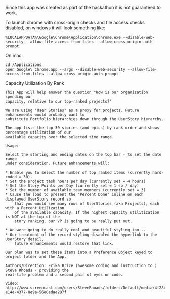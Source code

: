 Since this app was created as part of the hackathon it is not guaranteed to work.    

To launch chrome with cross-origin checks and file access checks disabled, on windows it will look something like:

    %LOCALAPPDATA%\Google\Chrome\Application\chrome.exe --disable-web-security --allow-file-access-from-files --allow-cross-origin-auth-prompt

On mac:

    cd /Applications
    open Google\ Chrome.app --args --disable-web-security --allow-file-access-from-files --allow-cross-origin-auth-prompt

Capacity Utilization By Rank

    This App will help answer the question "How is our organization spending our 
    capacity, relative to our top-ranked projects?" 
    
    We are using "User Stories" as a proxy for projects. Future enhancements would probably want to 
    substitute Portfolio hierarchies down through the UserStory hierarchy.
    
    The app lists the top 30 stories (and epics) by rank order and shows percentage utilization of our
    available capacity over the selected time range.
    
    Usage:
    
    Select the starting and ending dates on the top bar - to set the date range 
    under consideration. Future enhancements will:
    
    * Enable you to select the number of top ranked items (currently hard-coded = 30). 
    * Set the project task hours per day (currently set = 4 hours)
    * Set the Story Points per Day (currently set = 1 sp / day)
    * Set the number of available team members (currently set = 3)
    * Cause the load to present the "Percent Done" inline on each displayed UserStory record so
        that you would see many rows of UserStories (aka Projects), each with a Percent Utilization
        of the available capacity. If the highest capacity utilitization is NOT at the top of the
        story ranking, our VP is going to be really put out.
        
    * We were going to do really cool and beautiful styling too...
    * Our treatment of the record styling disabled the hyperlink to the UserStory detail, 
        future enhancements would restore that link.
        
    Our plan was to set these items into a Preference Object keyed to project folder and the App.
    
    Authors/Direction: Erika Brice (awesome coding and instruction to ) Steve Rhoads - providing the 
    real-life problem and a second pair of eyes on code.
    
    Video:
    http://www.screencast.com/users/SteveRhoads/folders/Default/media/4f28b3e5-e14e-4377-8e9a-56e0edae287f